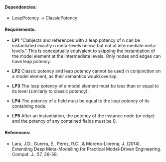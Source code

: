 #### Dependencies:
- LeapPotency &#8594; ClassicPotency

#### Requirements:
- **LP1** "Clabjects and references with a leap potency of n can be instantiated exactly n meta-levels below, but not at intermediate meta-levels." This is conceptually equivalent to skipping the instantiation of the model element at the intermediate levels. Only nodes and edges can have leap potency.

- **LP2** Classic potency and leap potency cannot be used in conjunction on a model element, as their semantics would overlap.

- **LP3** The leap potency of a model element must be less than or equal to its level (similarly to classic potency).

- **LP4** The potency of a field must be equal to the leap potency of its containing node.

- **LP5** After an instantiation, the potency of the instance node (or edge) and the potency of any contained fields must be 0.

#### References:
- Lara, J.D., Guerra, E., Pérez, R.C., & Moreno-Llorena, J. (2014). Extending Deep Meta-Modelling for Practical Model-Driven Engineering. Comput. J., 57, 36-58.
